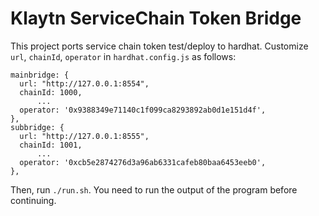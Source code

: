 # Klaytn ServiceChain Token Bridge

This project ports service chain token test/deploy to hardhat.
Customize `url`, `chainId`, `operator` in `hardhat.config.js` as follows:

```
mainbridge: {
  url: "http://127.0.0.1:8554",
  chainId: 1000,
      ...
  operator: '0x9388349e71140c1f099ca8293892ab0d1e151d4f',
},
subbridge: {
  url: "http://127.0.0.1:8555",
  chainId: 1001,
      ...
  operator: '0xcb5e2874276d3a96ab6331cafeb80baa6453eeb0',
},
```

Then, run `./run.sh`.
You need to run the output of the program before continuing.
